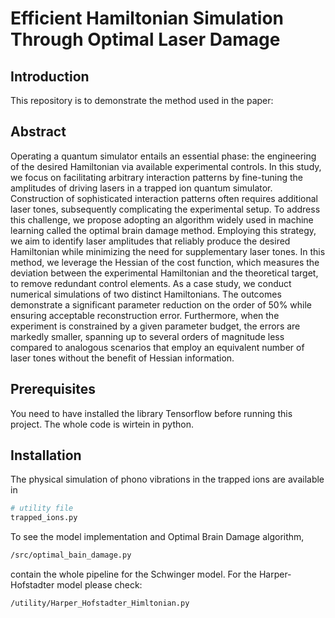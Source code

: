 # Efficient Hamiltonian Simulation Through Optimal Laser Damage

## Introduction

This repository is to demonstrate the method used in the paper: 

## Abstract
Operating a quantum simulator entails an essential phase: the engineering of the desired Hamiltonian via available experimental controls. In this study, we focus on facilitating arbitrary interaction patterns by fine-tuning the amplitudes of driving lasers in a trapped ion quantum simulator. Construction of sophisticated interaction patterns often requires additional laser tones, subsequently complicating the experimental setup. To address this challenge, we propose adopting  an algorithm widely used  in  machine learning  called the optimal brain damage method. Employing this strategy, we aim to identify laser amplitudes that reliably produce the desired Hamiltonian while minimizing the need for supplementary laser tones. In this method, we leverage the Hessian of the cost function, which measures the deviation between the experimental Hamiltonian and the theoretical target, to remove redundant control elements. As a case study, we conduct numerical simulations of two distinct Hamiltonians. The outcomes  demonstrate a significant parameter reduction on the order of $50\%$ while ensuring  acceptable reconstruction error. Furthermore, when the experiment is constrained by a given parameter budget, the errors are markedly smaller, spanning up to several orders of magnitude less compared to analogous scenarios that employ an equivalent number of laser tones without the benefit of Hessian information.



## Prerequisites

You need to have installed the library Tensorflow before running this project. The whole code is wirtein in python.

## Installation
The physical simulation of phono vibrations in the trapped ions are available in
```bash
# utility file 
trapped_ions.py
```
To see the model implementation and Optimal Brain Damage algorithm, 
```bash
/src/optimal_bain_damage.py
```
contain the whole pipeline for the Schwinger model. For the Harper-Hofstadter model please check:
```bash
/utility/Harper_Hofstadter_Himltonian.py
````
 
 
